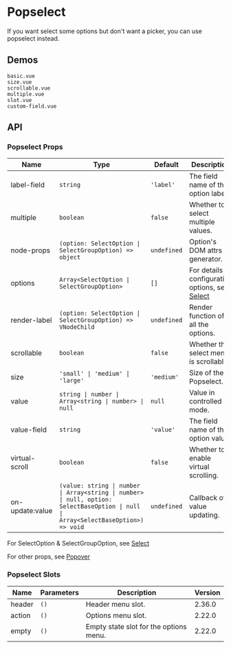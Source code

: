 # Popselect

If you want select some options but don't want a picker, you can use popselect instead.

## Demos

```demo
basic.vue
size.vue
scrollable.vue
multiple.vue
slot.vue
custom-field.vue
```

## API

### Popselect Props

| Name | Type | Default | Description | Version |
| --- | --- | --- | --- | --- |
| label-field | `string` | `'label'` | The field name of the option label. | NEXT_VERSION |
| multiple | `boolean` | `false` | Whether to select multiple values. |  |
| node-props | `(option: SelectOption \| SelectGroupOption) => object` | `undefined` | Option's DOM attrs generator. | 2.30.4 |
| options | `Array<SelectOption \| SelectGroupOption>` | `[]` | For details of configuration options, see [Select](select#SelectOption-Properties) |  |
| render-label | `(option: SelectOption \| SelectGroupOption) => VNodeChild` | `undefined` | Render function of all the options. |  |
| scrollable | `boolean` | `false` | Whether the select menu is scrollable. |  |
| size | `'small' \| 'medium' \| 'large'` | `'medium'` | Size of the Popselect. |  |
| value | `string \| number \| Array<string \| number> \| null` | `null` | Value in controlled mode. |  |
| value-field | `string` | `'value'` | The field name of the option value. | NEXT_VERSION |
| virtual-scroll | `boolean` | `false` | Whether to enable virtual scrolling. | 2.30.4 |
| on-update:value | `(value: string \| number \| Array<string \| number> \| null, option: SelectBaseOption \| null \| Array<SelectBaseOption>) => void` | `undefined` | Callback of value updating. |  |

For SelectOption & SelectGroupOption, see [Select](select#SelectOption-Properties)

For other props, see [Popover](popover#Popover-Props)

### Popselect Slots

| Name   | Parameters | Description                            | Version |
| ------ | ---------- | -------------------------------------- | ------- |
| header | `()`       | Header menu slot.                      | 2.36.0  |
| action | `()`       | Options menu slot.                     | 2.22.0  |
| empty  | `()`       | Empty state slot for the options menu. | 2.22.0  |

